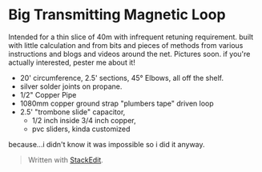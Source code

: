 # Big Transmitting Magnetic Loop 
Intended for a thin slice of 40m with infrequent retuning requirement.
built with little calculation and from bits and pieces of methods from various instructions and blogs and videos around the net. 
Pictures soon. if you're actually interested, pester me about it! 

 - 20' circumference, 2.5' sections, 45° Elbows, all off the shelf. 
 - silver solder joints on propane.  
 - 1/2" Copper Pipe 
 - 1080mm copper ground strap "plumbers tape" driven loop
 - 2.5' "trombone slide" capacitor, 
	 - 1/2 inch inside 3/4 inch copper, 
	 - pvc sliders, kinda customized
 
 
 


because...i didn't know it was impossible so
   i did it anyway.

> Written with [StackEdit](https://stackedit.io/).
<!--stackedit_data:
eyJoaXN0b3J5IjpbLTcwNTUwMjY1OCwzMTc2MDIxNCwtMTU0Mj
Y5MTkzNCw4MDA3MDM4M119
-->